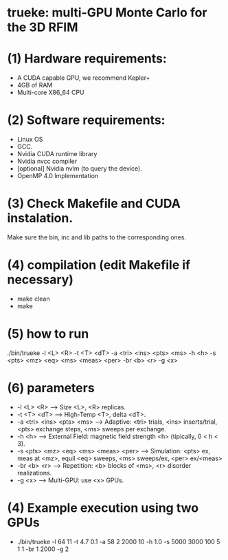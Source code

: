 # trueke: multi-GPU Monte Carlo for the 3D RFIM

# (1) Hardware requirements:
- A CUDA capable GPU, we recommend Kepler+
- 4GB of RAM
- Multi-core X86_64 CPU




# (2) Software requirements:
- Linux OS
- GCC.
- Nvidia CUDA runtime library
- Nvidia nvcc compiler
- [optional] Nvidia nvlm (to query the device).
- OpenMP 4.0 Implementation






# (3) Check Makefile and CUDA instalation. 
Make sure the bin, inc and lib paths to the corresponding ones.







# (4) compilation (edit Makefile if necessary)
 - make clean
 - make






# (5) how to run
./bin/trueke -l \<L\> \<R\> -t \<T\> \<dT\> -a \<tri\> <ins\> \<pts\> \<ms\> -h \<h\> -s \<pts\> \<mz\> \<eq\> \<ms\> \<meas\> \<per\> -br \<b\> \<r\> -g \<x\>




# (6) parameters
- -l \<L\> \<R\>                                         -->   Size \<L\>, \<R\> replicas.
- -t \<T\> \<dT\>                                        -->   High-Temp \<T\>, delta \<dT\>.
- -a \<tri\> \<ins\> \<pts\> \<ms\>                      -->   Adaptive: \<tri\> trials, \<ins\> inserts/trial, \<pts\> exchange steps, \<ms\> sweeps per exchange.
- -h \<h\>                                               -->   External Field: magnetic field strength \<h\> \(tipically, 0 \< h \< 3\).
- -s \<pts\> \<mz\> \<eq\> \<ms\> \<meas\> \<per\>       -->   Simulation: \<pts\> ex, meas at \<mz\>, equil \<eq\> sweeps, \<ms\> sweeps/ex, \<per\> ex/\<meas\>
- -br \<b\> \<r\>                                        -->  Repetition: \<b\> blocks of \<ms\>, \<r\> disorder realizations.
- -g \<x\>                                               -->  Multi-GPU: use \<x\> GPUs.






# (4) Example execution using two GPUs 
- ./bin/trueke -l 64 11 -t 4.7 0.1 -a 58 2 2000 10 -h 1.0 -s 5000 3000 100 5 1 1 -br 1 2000 -g 2
